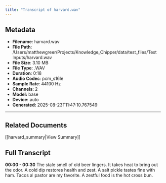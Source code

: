 ```yaml
---
title: "Transcript of harvard.wav"
---
```


## Metadata

- **Filename**: harvard.wav
- **File Path**: /Users/matthewgreer/Projects/Knowledge_Chipper/data/test_files/Test Inputs/harvard.wav
- **File Size**: 3.10 MB
- **File Type**: .WAV
- **Duration**: 0:18
- **Audio Codec**: pcm_s16le
- **Sample Rate**: 44100 Hz
- **Channels**: 2
- **Model:** base
- **Device:** auto
- **Generated:** 2025-08-23T11:47:10.767549

---

## Related Documents

[[harvard_summary|View Summary]]

## Full Transcript

**00:00 - 00:30** The stale smell of old beer lingers. It takes heat to bring out the odor. A cold dip restores health and zest. A salt pickle tastes fine with ham. Tacos al pastor are my favorite. A zestful food is the hot cross bun.

